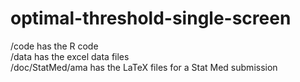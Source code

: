# optimal-threshold-single-screen
/code has the R code\
/data has the excel data files\
/doc/StatMed/ama has the LaTeX files for a Stat Med submission
